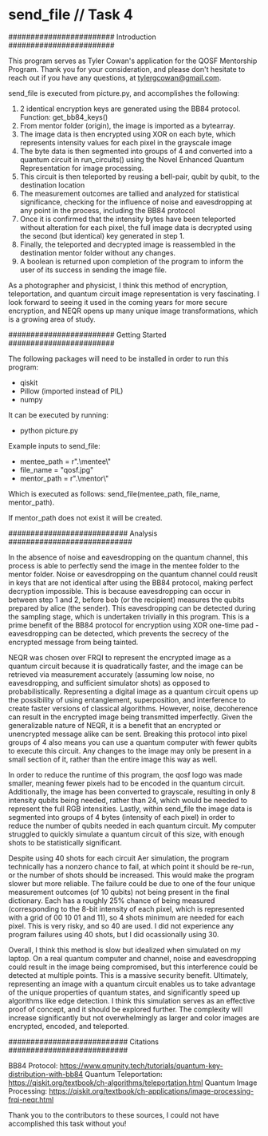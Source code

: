 # send_file // Task 4

######################## Introduction ########################

This program serves as Tyler Cowan's application for the QOSF Mentorship Program. 
Thank you for your consideration, and please don't hesitate to 
reach out if you have any questions, at tylergcowan@gmail.com. 

send_file is executed from picture.py, and accomplishes the following:

1. 2 identical encryption keys are generated using the BB84 protocol. Function: get_bb84_keys()
2. From mentor folder (origin), the image is imported as a bytearray.
3. The image data is then encrypted using XOR on each byte, which represents intensity values for each pixel in the grayscale image
4. The byte data is then segmented into groups of 4 and converted into a quantum circuit in run_circuits() using the Novel Enhanced Quantum Representation for image processing.
5. This circuit is then teleported by reusing a bell-pair, qubit by qubit, to the destination location
6. The measurement outcomes are tallied and analyzed for statistical significance, checking for the influence of noise and eavesdropping at any point in the process, including the BB84 protocol
7. Once it is confirmed that the intensity bytes have been teleported without alteration for each pixel, the full image data is decrypted using the second (but identical) key generated in step 1.
8. Finally, the teleported and decrypted image is reassembled in the destination mentor folder without any changes.
9. A boolean is returned upon completion of the program to inform the user of its success in sending the image file.

As a photographer and physicist, I think this method of encryption, teleportation, and quantum circuit image representation is very fascinating. I look forward to seeing it used in the coming years for more secure encryption, and NEQR opens up many unique image transformations, which is a growing area of study.


######################## Getting Started ########################

The following packages will need to be installed in order to run this program:

- qiskit
- Pillow (imported instead of PIL)
- numpy

It can be executed by running: 

- python picture.py

Example inputs to send_file:
* mentee_path = r".\mentee\\"
* file_name = "qosf.jpg"
* mentor_path = r".\mentor\\"

Which is executed as follows: send_file(mentee_path, file_name, mentor_path).

If mentor_path does not exist it will be created. 

########################### Analysis ############################

In the absence of noise and eavesdropping on the quantum channel, this process is able to perfectly send the image in the mentee folder to the mentor folder. Noise or eavesdropping on the quantum channel could reuslt in keys that are not identical after using the BB84 protocol, making perfect decryption impossible. This is because eavesdropping can occur in between step 1 and 2, before bob (or the recipient) measures the qubits prepared by alice (the sender). This eavesdropping can be detected during the sampling stage, which is undertaken trivially in this program. This is a prime benefit of the BB84 protocol for encryption using XOR one-time pad - eavesdropping can be detected, which prevents the secrecy of the encrypted message from being tainted.

NEQR was chosen over FRQI to represent the encrypted image as a quantum circuit because it is quadratically faster, and the image can be retrieved via measurement accurately (assuming low noise, no eavesdropping, and sufficient simulator shots) as opposed to probabilistically. Representing a digital image as a quantum circuit opens up the possibility of using entanglement, superposition, and interference to create faster versions of classical algorithms. However, noise, decoherence can result in the encrypted image being transmitted imperfectly. Given the generalizable nature of NEQR, it is a benefit that an encrypted or unencrypted message alike can be sent. Breaking this protocol into pixel groups of 4 also means you can use a quantum computer with fewer qubits to execute this circuit. Any changes to the image may only be present in a small section of it, rather than the entire image this way as well. 

In order to reduce the runtime of this program, the qosf logo was made smaller, meaning fewer pixels had to be encoded in the quantum circuit. Additionally, the image has been converted to grayscale, resulting in only 8 intensity qubits being needed, rather than 24, which would be needed to represent the full RGB intensities. Lastly, within send_file the image data is segmented into groups of 4 bytes (intensity of each pixel) in order to reduce the number of qubits needed in each quantum circuit. My computer struggled to quickly simulate a quantum circuit of this size, with enough shots to be statistically significant. 

Despite using 40 shots for each circuit Aer simulation, the program technically has a nonzero chance to fail, at which point it should be re-run, or the number of shots should be increased. This would make the program slower but more reliable. The failure could be due to one of the four unique measurement outcomes (of 10 qubits) not being present in the final dictionary. Each has a roughly 25% chance of being measured (corresponding to the 8-bit intensity of each pixel, which is represented with a grid of 00 10 01 and 11), so 4 shots minimum are needed for each pixel. This is very risky, and so 40 are used. I did not experience any program failures using 40 shots, but I did ocassionally using 30. 

Overall, I think this method is slow but idealized when simulated on my laptop. On a real quantum computer and channel, noise and eavesdropping could result in the image being compromised, but this interference could be detected at multiple points. This is a massive security benefit. Ultimately, representing an image with a quantum circuit enables us to take advantage of the unique properties of quantum states, and significantly speed up algorithms like edge detection. I think this simulation serves as an effective proof of concept, and it should be explored further. The complexity will increase significantly but not overwhelmingly as larger and color images are encrypted, encoded, and teleported. 






########################### Citations ###########################

BB84 Protocol: https://www.qmunity.tech/tutorials/quantum-key-distribution-with-bb84
Quantum Teleportation: https://qiskit.org/textbook/ch-algorithms/teleportation.html
Quantum Image Processing: https://qiskit.org/textbook/ch-applications/image-processing-frqi-neqr.html

Thank you to the contributors to these sources, I could not have accomplished
this task without you!
